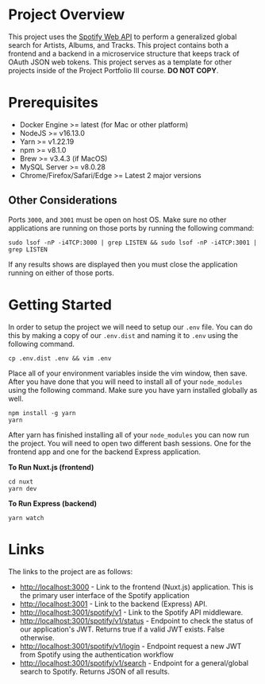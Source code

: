 # Project Overview

This project uses the [Spotify Web API](https://developer.spotify.com/documentation/web-api/) to perform a generalized global search for Artists, Albums, and Tracks. This project contains both a frontend and a backend in a microservice structure that keeps track of OAuth JSON web tokens. This project serves as a template for other projects inside of the Project Portfolio III course. **DO NOT COPY**.

# Prerequisites

- Docker Engine >= latest (for Mac or other platform)
- NodeJS >= v16.13.0
- Yarn >= v1.22.19
- npm >= v8.1.0
- Brew >= v3.4.3 (if MacOS)
- MySQL Server >= v8.0.28
- Chrome/Firefox/Safari/Edge >= Latest 2 major versions

## Other Considerations

Ports `3000`, and `3001` must be open on host OS. Make sure no other applications are running on those ports by running the following command: 

	sudo lsof -nP -i4TCP:3000 | grep LISTEN && sudo lsof -nP -i4TCP:3001 | grep LISTEN

If any results shows are displayed then you must close the application running on either of those ports. 

# Getting Started

In order to setup the project we will need to setup our `.env` file. You can do this by making a copy of our `.env.dist` and naming it to `.env` using the following command.

	cp .env.dist .env && vim .env

Place all of your environment variables inside the vim window, then save. After you have done that you will need to install all of your `node_modules` using the following command. Make sure you have yarn installed globally as well. 

	npm install -g yarn
	yarn

After yarn has finished installing all of your `node_modules` you can now run the project. You will need to open two different bash sessions. One for the frontend app and one for the backend Express application. 

**To Run Nuxt.js (frontend)**

	cd nuxt
	yarn dev

**To Run Express (backend)**

	yarn watch

# Links

The links to the project are as follows: 

- [http://localhost:3000](http://localhost:3000) - Link to the frontend (Nuxt.js) application. This is the primary user interface of the Spotify application
- [http://localhost:3001](http://localhost:3001) - Link to the backend (Express) API.
- [http://localhost:3001/spotify/v1](http://localhost:3001/spotify/v1) - Link to the Spotify API middleware. 
- [http://localhost:3001/spotify/v1/status](http://localhost:3001/spotify/v1/status) - Endpoint to check the status of our application's JWT. Returns true if a valid JWT exists. False otherwise.
- [http://localhost:3001/spotify/v1/login](http://localhost:3001/spotify/v1/login) - Endpoint request a new JWT from Spotify using the authentication workflow
- [http://localhost:3001/spotify/v1/search](http://localhost:3001/spotify/v1/search) - Endpoint for a general/global search to Spotify. Returns JSON of all results. 

